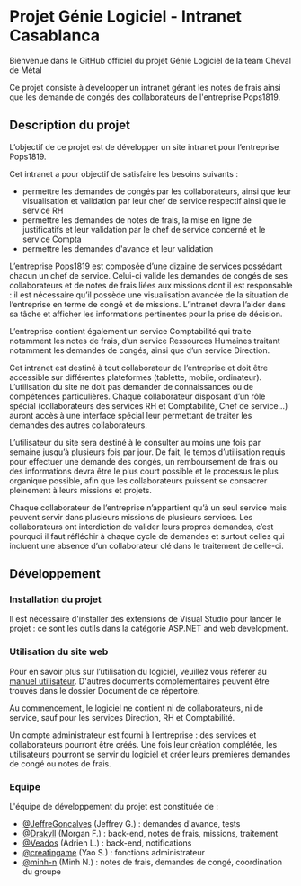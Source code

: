 # Projet Génie Logiciel - Intranet Casablanca


Bienvenue dans le GitHub officiel du projet Génie Logiciel de la team Cheval de Métal

Ce projet consiste à développer un intranet gérant les notes de frais ainsi que les 
demande de congés des collaborateurs de l'entreprise Pops1819.

## Description du projet

L’objectif de ce projet est de développer un site intranet pour l’entreprise Pops1819. 

Cet intranet a pour objectif de satisfaire les besoins suivants :
- permettre les demandes de congés par les collaborateurs, ainsi que leur visualisation et validation par leur chef de service respectif ainsi que le service RH
- permettre les demandes de notes de frais, la mise en ligne de justificatifs et leur validation par le chef de service concerné et le service Compta
- permettre les demandes d'avance et leur validation

L’entreprise Pops1819 est composée d’une dizaine de services possédant chacun un chef de service. Celui-ci valide les demandes de congés de ses collaborateurs et de notes de frais liées aux missions dont il est responsable : il est nécessaire qu’il possède une visualisation avancée de la situation de l’entreprise en terme de congé et de missions. L’intranet devra l’aider dans sa tâche et afficher les informations pertinentes pour la prise de décision. 

L’entreprise contient également un service Comptabilité qui traite notamment les notes de frais, d’un service Ressources Humaines traitant notamment les demandes de congés, ainsi que d’un service Direction. 

Cet intranet est destiné à tout collaborateur de l’entreprise et doit être accessible sur différentes plateformes (tablette, mobile, ordinateur). L’utilisation du site ne doit pas demander de connaissances ou de compétences particulières. Chaque collaborateur disposant d’un rôle spécial (collaborateurs des services RH et Comptabilité, Chef de service…) auront accès à une interface spécial leur permettant de traiter les demandes des autres collaborateurs.

L’utilisateur du site sera destiné à le consulter au moins une fois par semaine jusqu’à plusieurs fois par jour. De fait, le temps d’utilisation requis pour effectuer une demande des congés, un remboursement de frais ou des informations devra être le plus court possible et le processus le plus organique possible, afin que les collaborateurs puissent se consacrer pleinement à leurs missions et projets. 

Chaque collaborateur de l’entreprise n’appartient qu’à un seul service mais peuvent servir dans plusieurs missions de plusieurs services. Les collaborateurs ont interdiction de valider leurs propres demandes, c’est pourquoi il faut réfléchir à chaque cycle de demandes et surtout celles qui incluent une absence d’un collaborateur clé dans le traitement de celle-ci. 

## Développement

### Installation du projet

Il est nécessaire d'installer des extensions de Visual Studio pour lancer le projet : ce sont les outils dans la catégorie ASP.NET and web development.

### Utilisation du site web

Pour en savoir plus sur l’utilisation du logiciel, veuillez vous référer au [manuel utilisateur](https://github.com/minh-n/Casablanca-ProjetGL/blob/master/Documents/Documents%20du%20rendu/%5BET5-GL%5D%20Manuel%20utilisateur.pdf). D'autres documents complémentaires peuvent être trouvés dans le dossier Document de ce répertoire.

Au commencement, le logiciel ne contient ni de collaborateurs, ni de service, sauf pour les services Direction, RH et Comptabilité.

Un compte administrateur est fourni à l’entreprise : des services et collaborateurs pourront être créés. Une fois leur création complétée, les utilisateurs pourront se servir du logiciel et créer leurs premières demandes de congé ou notes de frais.

### Equipe

L'équipe de développement du projet est constituée de :
  - [@JeffreGoncalves](https://github.com/JeffreGoncalves) (Jeffrey G.) : demandes d'avance, tests
  - [@Drakyll](https://github.com/Drakyll) (Morgan F.) : back-end, notes de frais, missions, traitement 
  - [@Veados](https://github.com/Veados) (Adrien L.) : back-end, notifications
  - [@creatingame](https://github.com/creatingame) (Yao S.) : fonctions administrateur
  - [@minh-n](https://github.com/minh-n) (Minh N.) : notes de frais, demandes de congé, coordination du groupe
  
  

